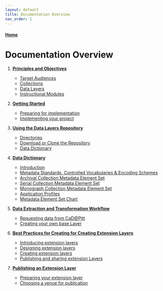 ```yaml
---
layout: default
title: Documentation Overview
nav_order: 1
---
```



#### [Home](http://cadatpitt.github.io)

# Documentation Overview

01. **[Principles and Objectives](01-principles-and-objectives.md)**
    - [Target Audiences](01-principles-and-objectives.md#target-audiences)
    - [Collections](01-principles-and-objectives.md#collections)
    - [Data Layers](01-principles-and-objectives.md#data-layers)
    - [Instructional Modules](01-principles-and-objectives.md#instructional-modules)

02. **[Getting Started](02-getting-started.md)**
    - [Preparing for implementation](02-getting-started.md#preparing-for-implementation)
    - [Implementing your project](02-getting-started.md#implementing-your-project)

03. **[Using the Data Layers Repository](03-using-the-repository.md)**
    - [Directories](03-using-the-repository.md#directories)
    - [Download or Clone the Repository](03-using-the-repository.md#download-or-clone-the-repository)
    - [Data Dictionary](03-using-the-repository.md#data-dictionary)

04. **[Data Dictionary](data-dictionary/04-data-dictionary.md)**
    - [Introduction](data-dictionary/introduction.html)
    - [Metadata Standards, Controlled Vocabularies & Encoding Schemes](data-dictionary/standards.md)
    - [Archival Collection Metadata Element Set](data-dictionary/archival-collections.md)
    - [Serial Collection Metadata Element Set](data-dictionary/serial-collections.md)
    - [Monograph Collection Metadata Element Set](data-dictionary/monograph-collections.md)
    - [Application Profiles](data-dictionary/application-profiles.md)
    - [Metadata Element Set Chart](data-dictionary/metadata-element-set-chart.md)

05. **[Data Extraction and Transformation Workflow](05-data-extraction-and-transformation-workflow.md)**
    - [Requesting data from CaD@Pitt](05-data-extraction-and-transformation-workflow.md#requesting-data-from-cad@pitt)
    - [Creating your own base Layer](05-data-extraction-and-transformation-workflow.md#creating-your-own-base-layer)

06. **[Best Practices for Creating for Creating Extension Layers](06-best-practices-for-creating-extension-layers.md)**
    - [Introducing extension layers](06-best-practices-for-creating-extension-layers.md#introducing-extension-layers)
    - [Designing extension layers](06-best-practices-for-creating-extension-layers.md#designing-extension-layers)
    - [Creating extension layers](06-best-practices-for-creating-extension-layers.md#creating-extension-layers)
    - [Publishing and sharing extension Layers](06-best-practices-for-creating-extension-layers.md#publishing-and-sharing-extension-layers)

07. **[Publishing an Extension Layer](07-publishing-an-extension-layer.md)**
    - [Preparing your extension layer](07-publishing-an-extension-layer.md#preparing-your-extension-layer)
    - [Choosing a venue for publication](07-publishing-an-extension-layer.md#choosing-a-venue-for-publication)


<!--# Instructional Modules

* creating a baselayer
  * from an existing collection
  * creating a custom collection
  * transforming library datasets into CSV
  * publishing the baselayers

* designing an enrichment layer
  * design principles for enrichment layer
  * creating the layer codebook
  * critiquing the layer
  * creating the layer form in machine-readable form (JSON, CSV?)

* implementing an enrichment layer with the web application
  * for instructor
  * for student

* implementing an enrichment layer without a web application
  * for instructor
  * for student

* visualizing an enrichment layer
  * design principles for visualization
  * selecting data from layers-->
